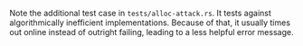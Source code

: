 Note the additional test case in `tests/alloc-attack.rs`. It tests against
algorithmically inefficient implementations. Because of that, it usually times
out online instead of outright failing, leading to a less helpful error message.
